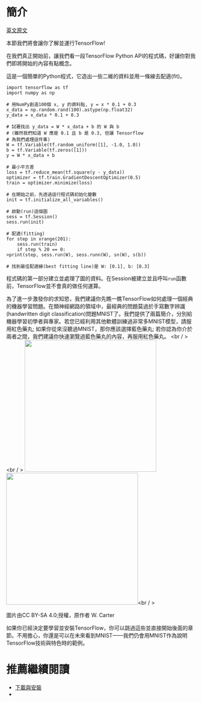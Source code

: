 # 簡介
[英文原文](https://www.tensorflow.org/versions/r0.8/get_started/index.html)

本節我們將會讓你了解並運行TensorFlow!

在我們真正開始前，讓我們看一段TensorFlow Python API的程式碼，好讓你對我們即將開始的內容有點概念。

這是一個簡單的Python程式，它造出一些二維的資料並用一條線去配適(fit)。

```
import tensorflow as tf
import numpy as np

# 用NumPy創造100個 x, y 的資料點, y = x * 0.1 + 0.3
x_data = np.random.rand(100).astype(np.float32)
y_data = x_data * 0.1 + 0.3

# 試著找出 y_data = W * x_data + b 的 W 與 b
# (雖然我們知道 W 應是 0.1 且 b 是 0.3, 但讓 Tensorflow
# 為我們處理這件事)
W = tf.Variable(tf.random_uniform([1], -1.0, 1.0))
b = tf.Variable(tf.zeros([1]))
y = W * x_data + b

# 最小平方差
loss = tf.reduce_mean(tf.square(y - y_data))
optimizer = tf.train.GradientDescentOptimizer(0.5)
train = optimizer.minimize(loss)

# 在開始之前，先透過這行程式碼初始化變數
init = tf.initialize_all_variables()

# 啟動(run)這個圖
sess = tf.Session()
sess.run(init)

# 配適(fitting)
for step in xrange(201):
    sess.run(train)
    if step % 20 == 0:
>print(step, sess.run(W), sess.runn(W), sn(W), s(b))

# 找到最佳配適線(best fitting line)是 W: [0.1], b: [0.3]

```
程式碼的第一部分建立並處理了圖的資料。在Session被建立並且呼叫`run`函數前，TensorFlow並不會真的做任何運算。

為了進一步激發你的求知慾，我們建議你先瞧一瞧TensorFlow如何處理一個經典的機器學習問題。在類神經網路的領域中，最經典的問題莫過於手寫數字辨識(handwritten digit classification)問題MNIST了。我們提供了兩篇簡介，分別給機器學習初學者與專家。若您已經利用其他軟體訓練過非常多MNIST模型，請服用紅色藥丸; 如果你從來沒聽過MNIST，那你應該選擇藍色藥丸; 若你認為你介於兩者之間，我們建議你快速瀏覽過藍色藥丸的內容，再服用紅色藥丸。
<br / ><br / >
<a href="mnist_for_ml_beginners.md"><img src="https://www.tensorflow.org/versions/r0.8/images/blue_pill.png" width="350" border="0"></a>
<a href="deep_mnist_for_experts.md"><img src="https://www.tensorflow.org/versions/r0.8/images/red_pill.png" width="350"></a><br / >

圖片由CC BY-SA 4.0;授權，原作者 W. Carter

如果你已經決定要學習並安裝TensorFlow，你可以跳過這些並直接開始後面的章節。不用擔心，你還是可以在未來看到MNIST——我們仍會用MNIST作為說明TensorFlow技術與特色時的範例。

# 推薦繼續閱讀

* [下載與安裝](download_and_setup.md)
* 
 






